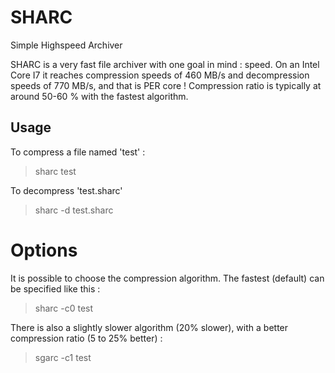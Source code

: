 SHARC
=======

Simple Highspeed Archiver

SHARC is a very fast file archiver with one goal in mind : speed.
On an Intel Core I7 it reaches compression speeds of 460 MB/s and decompression speeds of 770 MB/s, and that is PER core !
Compression ratio is typically at around 50-60 % with the fastest algorithm.

Usage
------

To compress a file named 'test' :
> sharc test

To decompress 'test.sharc'
> sharc -d test.sharc

Options
========

It is possible to choose the compression algorithm. The fastest (default) can be specified like this :
> sharc -c0 test

There is also a slightly slower algorithm (20% slower), with a better compression ratio (5 to 25% better) :
> sgarc -c1 test
